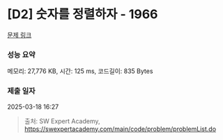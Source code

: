 # [D2] 숫자를 정렬하자 - 1966 

[문제 링크](https://swexpertacademy.com/main/code/problem/problemDetail.do?contestProbId=AV5PrmyKAWEDFAUq) 

### 성능 요약

메모리: 27,776 KB, 시간: 125 ms, 코드길이: 835 Bytes

### 제출 일자

2025-03-18 16:27



> 출처: SW Expert Academy, https://swexpertacademy.com/main/code/problem/problemList.do